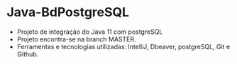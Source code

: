 # Java-BdPostgreSQL
- Projeto de integração do Java 11 com postgreSQL
- Projeto encontra-se na branch MASTER.
- Ferramentas e tecnologias utilizadas: IntelliJ, Dbeaver, postgreSQL, Git e Github.
